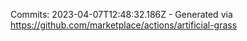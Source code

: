 Commits: 2023-04-07T12:48:32.186Z - Generated via https://github.com/marketplace/actions/artificial-grass
<br>
